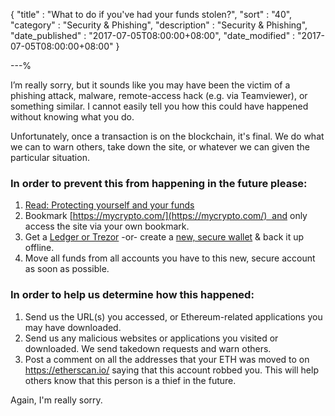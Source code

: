 {
"title"       : "What to do if you've had your funds stolen?",
"sort"        : "40",
"category"    : "Security & Phishing",
"description" : "Security & Phishing",
"date_published" : "2017-07-05T08:00:00+08:00",
"date_modified"  : "2017-07-05T08:00:00+08:00"
}

---%


I’m really sorry, but it sounds like you may have been the victim of a phishing attack, malware, remote-access hack (e.g. via Teamviewer), or something similar. I cannot easily tell you how this could have happened without knowing what you do.

Unfortunately, once a transaction is on the blockchain, it's final. We do what we can to warn others, take down the site, or whatever we can given the particular situation.

### In order to prevent this from happening in the future please:

1. [Read: Protecting yourself and your funds](https://support.ethereumcommonwealth.io/getting-started/protecting-yourself-and-your-funds.html)
2.  Bookmark [https://mycrypto.com/](https://mycrypto.com/)  and only access the site via your own bookmark.
3. Get a [Ledger or Trezor](https://support.ethereumcommonwealth.io/hardware-wallets/hardware-wallet-recommendations.html) -or- create a [new, secure wallet](https://support.ethereumcommonwealth.io/getting-started/creating-a-new-wallet-on-mycrypto.html) & back it up offline.
4.  Move all funds from all accounts you have to this new, secure account as soon as possible.

### In order to help us determine how this happened:

1. Send us the URL(s) you accessed, or Ethereum-related applications you may have downloaded.
2. Send us any malicious websites or applications you visited or downloaded. We send takedown requests and warn others.
3. Post a comment on all the addresses that your ETH was moved to on https://etherscan.io/ saying that this account robbed you. This will help others know that this person is a thief in the future.

Again, I'm really sorry.

